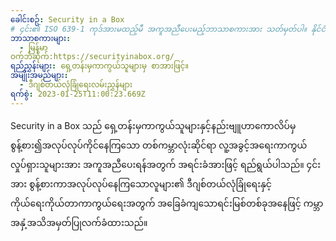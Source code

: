 ```yaml
---
ခေါင်းစဥ်: Security in a Box
# ၄င်း၏ ISO 639-1 ကုဒ်အားမထည့်မီ အကူအညီပေးမည့်ဘာသာစကားအား သတ်မှတ်ပါ။ နိုင်ငံကုဒ်မပါဘဲထည့်သွင်းပါ - ဥပမာ ms_MY အစား ms သာထည့်သွင်းပါ။
ဘာသာစကားများ:
  - မြန်မာ
ဝက်ဘ်ဆိုက်:https://securityinabox.org/
ရည်ညွှန်းများ: ရှေ့တန်းမှကာကွယ်သူများမှ စာအားဖြင့်။
အမျိုးအမည်များ:
  - ဒီဂျစ်တယ်လုံခြုံရေးလမ်းညွှန်များ
ရက်စွဲ: 2023-01-25T11:00:23.669Z
---
```

Security in a Box သည် ရှေ့တန်းမှကာကွယ်သူများနှင့်နည်းဗျူဟာကောလိပ်မှ စွန့်စား၍အလုပ်လုပ်ကိုင်နေကြသော တစ်ကမ္ဘာလုံးဆိုင်ရာ လူ့အခွင့်အရေးကာကွယ်လှုပ်ရှားသူများအား အကူအညီပေးရန်အတွက် အရင်းခံအားဖြင့် ရည်ရွယ်ပါသည်။ ၄င်းအား စွန့်စားကာအလုပ်လုပ်နေကြသောလူများ၏ ဒီဂျစ်တယ်လုံခြုံရေးနှင့် ကိုယ်ရေးကိုယ်တာကာကွယ်ရေးအတွက် အခြေခံကျသောရင်းမြစ်တစ်ခုအနေဖြင့် ကမ္ဘာအနှံ့အသိအမှတ်ပြုလက်ခံထားသည်။